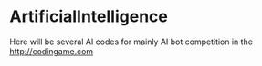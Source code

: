 # ArtificialIntelligence

Here will be several AI codes for mainly AI bot competition in the http://codingame.com


